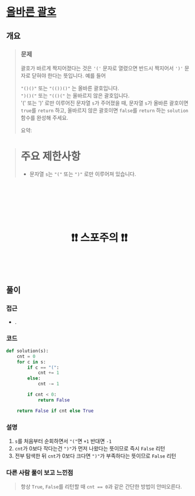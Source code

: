 # [올바른 괄호](https://school.programmers.co.kr/learn/courses/30/lessons/12909)

## 개요
> ### 문제
> 괄호가 바르게 짝지어졌다는 것은 `'('` 문자로 열렸으면 반드시 짝지어서 `')'` 문자로 닫혀야 한다는 뜻입니다. 예를 들어
> 
> `"()()"` 또는 `"(())()"` 는 올바른 괄호입니다.  
> `")()("` 또는 `"(()("` 는 올바르지 않은 괄호입니다.  
> '(' 또는 ')' 로만 이루어진 문자열 `s`가 주어졌을 때, 문자열 `s`가 올바른 괄호이면 `true`를 `return` 하고, 올바르지 않은 괄호이면 `false`를 `return` 하는 `solution` 함수를 완성해 주세요.
>
> 요약: 

> # 주요 제한사항
> - 문자열 `s`는 `"("` 또는 `")"` 로만 이루어져 있습니다.

<h1 align="center"><br><br><br>❗️❗️ 스포주의 ❗️❗️<br><br><br></h1>

## 풀이
### 접근
- .

### 코드
```python
def solution(s):
    cnt = 0
    for c in s:
        if c == "(":
            cnt += 1
        else:
            cnt -= 1

        if cnt < 0:
            return False

    return False if cnt else True
```

### 설명
1. `s`를 처음부터 순회하면서 `"("`면 `+1` 반대면 `-1`
2. `cnt`가 0보다 작다는건 `")"`가 먼저 나왔다는 뜻이므로 즉시 `False` 리턴
3. 전부 탐색한 뒤 `cnt`가 0보다 크다면 `")"`가 부족하다는 뜻이므로 `False` 리턴

### 다른 사람 풀이 보고 느낀점
> 항상 `True`, `False`를 리턴할 때 `cnt == 0`과 같은 간단한 방법이 안떠오른다.

